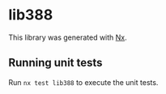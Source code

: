 # lib388

This library was generated with [Nx](https://nx.dev).

## Running unit tests

Run `nx test lib388` to execute the unit tests.
